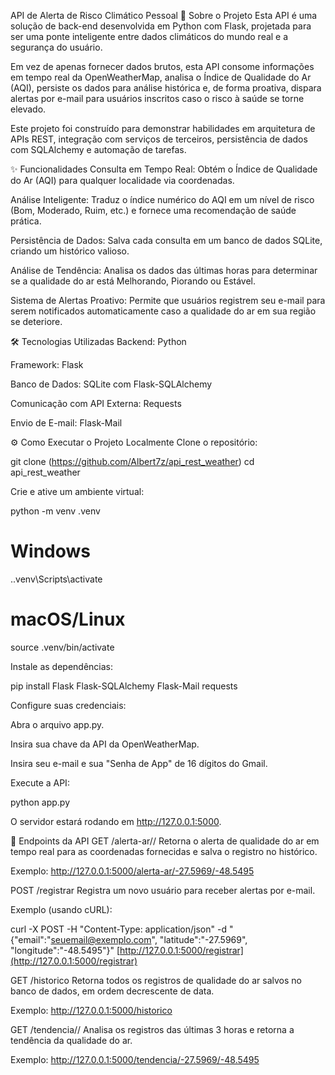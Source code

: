 API de Alerta de Risco Climático Pessoal
🚀 Sobre o Projeto
Esta API é uma solução de back-end desenvolvida em Python com Flask, projetada para ser uma ponte inteligente entre dados climáticos do mundo real e a segurança do usuário.

Em vez de apenas fornecer dados brutos, esta API consome informações em tempo real da OpenWeatherMap, analisa o Índice de Qualidade do Ar (AQI), persiste os dados para análise histórica e, de forma proativa, dispara alertas por e-mail para usuários inscritos caso o risco à saúde se torne elevado.

Este projeto foi construído para demonstrar habilidades em arquitetura de APIs REST, integração com serviços de terceiros, persistência de dados com SQLAlchemy e automação de tarefas.

✨ Funcionalidades
Consulta em Tempo Real: Obtém o Índice de Qualidade do Ar (AQI) para qualquer localidade via coordenadas.

Análise Inteligente: Traduz o índice numérico do AQI em um nível de risco (Bom, Moderado, Ruim, etc.) e fornece uma recomendação de saúde prática.

Persistência de Dados: Salva cada consulta em um banco de dados SQLite, criando um histórico valioso.

Análise de Tendência: Analisa os dados das últimas horas para determinar se a qualidade do ar está Melhorando, Piorando ou Estável.

Sistema de Alertas Proativo: Permite que usuários registrem seu e-mail para serem notificados automaticamente caso a qualidade do ar em sua região se deteriore.

🛠️ Tecnologias Utilizadas
Backend: Python

Framework: Flask

Banco de Dados: SQLite com Flask-SQLAlchemy

Comunicação com API Externa: Requests

Envio de E-mail: Flask-Mail

⚙️ Como Executar o Projeto Localmente
Clone o repositório:

git clone (https://github.com/Albert7z/api_rest_weather)
cd api_rest_weather

Crie e ative um ambiente virtual:

python -m venv .venv
# Windows
.\.venv\Scripts\activate
# macOS/Linux
source .venv/bin/activate

Instale as dependências:

pip install Flask Flask-SQLAlchemy Flask-Mail requests

Configure suas credenciais:

Abra o arquivo app.py.

Insira sua chave da API da OpenWeatherMap.

Insira seu e-mail e sua "Senha de App" de 16 dígitos do Gmail.

Execute a API:

python app.py

O servidor estará rodando em http://127.0.0.1:5000.

🔌 Endpoints da API
GET /alerta-ar/<latitude>/<longitude>
Retorna o alerta de qualidade do ar em tempo real para as coordenadas fornecidas e salva o registro no histórico.

Exemplo: http://127.0.0.1:5000/alerta-ar/-27.5969/-48.5495

POST /registrar
Registra um novo usuário para receber alertas por e-mail.

Exemplo (usando cURL):

curl -X POST -H "Content-Type: application/json" -d "{\"email\":\"seuemail@exemplo.com\", \"latitude\":\"-27.5969\", \"longitude\":\"-48.5495\"}" [http://127.0.0.1:5000/registrar](http://127.0.0.1:5000/registrar)

GET /historico
Retorna todos os registros de qualidade do ar salvos no banco de dados, em ordem decrescente de data.

Exemplo: http://127.0.0.1:5000/historico

GET /tendencia/<latitude>/<longitude>
Analisa os registros das últimas 3 horas e retorna a tendência da qualidade do ar.

Exemplo: http://127.0.0.1:5000/tendencia/-27.5969/-48.5495
